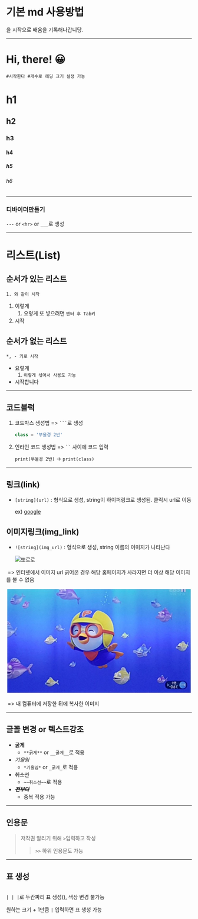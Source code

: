 # 기본 md 사용방법

을 시작으로 배움을 기록해나갑니당.

---

# Hi, there! 😀

`#시작한다 #개수로 헤딩 크기 설정 가능` 

# h1

## h2

### h3

#### h4

##### h5

###### h6



---

### 디바이더만들기

`---` or `<hr>` or `___`로 생성

<hr>



# 리스트(List)

## 순서가 있는 리스트

`1. 와 같이 시작`

1. 이렇게
   1. 요렇게 또 넣으려면 `엔터 후 Tab키`
2. 시작

## 순서가 없는 리스트

`*, - 키로 시작`

 * 요렇게
   1. `이렇게 섞어서 사용도 가능`
 *  시작합니다

---



## 코드블럭

1. 코드박스 생성법 =>   ` ``` `로 생성

   ```python
   class = '부울경 2반'
   ```

2. 인라인 코드 생성법 =>   ` `` ` 사이에 코드 입력

   `print(부울경 2반)` -> `print(class)`

<hr>

## 링크(link)

* `[string](url)` : 형식으로 생성, string이 하이퍼링크로 생성됨. 클릭시 url로 이동

  ex) [google](https://google.com)

## 이미지링크(img_link)

* `![string](img_url)`  : 형식으로 생성, string 이름의 이미지가 나타난다

  ![뽀로로](https://user-images.githubusercontent.com/85543481/150553159-5c163510-13af-449f-926c-b3b561bb3a51.jpg)

​	=> 인터넷에서 이미지 url 긁어온 경우 해당 홈페이지가 사라지면 더 이상 해당 이미지를 볼 수 없음

![뽀로로](README.assets/뽀로로.jpg)

​	=> 내 컴퓨터에 저장한 뒤에 복사한 이미지 

<hr>

## 글꼴 변경 or 텍스트강조

* **굵게** 
  * `**굵게**` or `__굵게__`로 적용
* *기울임* 
  * `*기울임*` or `_굵게_`로 적용
* ~~취소선~~
  * `~~취소선~~`로 적용
* ~~***전부다***~~
  * 중복 적용 가능

---

## 인용문

> 저작권 알리기 위해 `>`입력하고 작성
>
> > `>>` 하위 인용문도 가능



---

## 표 생성

|      |      |
| ---- | ---- |

`| | |`로 두칸짜리 표 생성(), 색상 변경 불가능

원하는 크기 + 1만큼 `|` 입력하면 표 생성 가능

